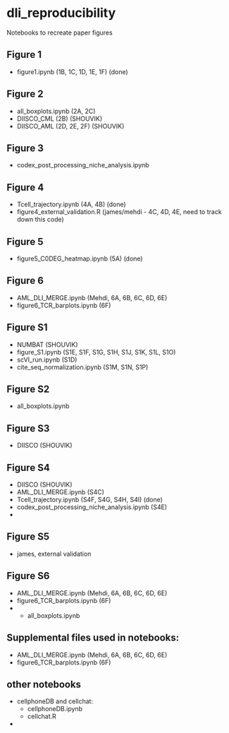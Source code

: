 # dli_reproducibility
Notebooks to recreate paper figures

## Figure 1
- figure1.ipynb (1B, 1C, 1D, 1E, 1F) (done)

## Figure 2
- all_boxplots.ipynb (2A, 2C)
- DIISCO_CML (2B) (SHOUVIK)
- DIISCO_AML (2D, 2E, 2F) (SHOUVIK)

## Figure 3
- codex_post_processing_niche_analysis.ipynb

## Figure 4
- Tcell_trajectory.ipynb (4A, 4B) (done)
- figure4_external_validation.R (james/mehdi - 4C, 4D, 4E, need to track down this code) 

## Figure 5
- figure5_C0DEG_heatmap.ipynb (5A) (done)

## Figure 6
- AML_DLI_MERGE.ipynb (Mehdi, 6A, 6B, 6C, 6D, 6E)
- figure6_TCR_barplots.ipynb (6F)

## Figure S1
- NUMBAT (SHOUVIK)
- figure_S1.ipynb (S1E, S1F, S1G, S1H, S1J, S1K, S1L, S1O)
- scVI_run.ipynb (S1D)
- cite_seq_normalization.ipynb (S1M, S1N, S1P)

## Figure S2
- all_boxplots.ipynb

## Figure S3
- DIISCO (SHOUVIK)

## Figure S4
- DIISCO (SHOUVIK)
- AML_DLI_MERGE.ipynb (S4C)
- Tcell_trajectory.ipynb (S4F, S4G, S4H, S4I) (done)
- codex_post_processing_niche_analysis.ipynb (S4E)
- 
## Figure S5
- james, external validation

## Figure S6
- AML_DLI_MERGE.ipynb (Mehdi, 6A, 6B, 6C, 6D, 6E)
- figure6_TCR_barplots.ipynb (6F)
- - all_boxplots.ipynb

## Supplemental files used in notebooks:
- AML_DLI_MERGE.ipynb (Mehdi, 6A, 6B, 6C, 6D, 6E)
- figure6_TCR_barplots.ipynb (6F)


## other notebooks
- cellphoneDB and cellchat:
  - cellphoneDB.ipynb
  - cellchat.R
- 



